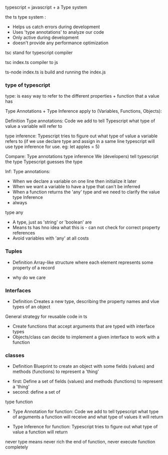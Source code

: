 typescript = javascript + a Type system

the ts type system :

- Helps us catch errors during development
- Uses 'type annotations' to analyze our code
- Only active during development
- doesn't provide any performance optimization

tsc stand for typescript compiler

tsc index.ts compiler to js

ts-node index.ts is build and running the index.js

### type of typescript

type: is easy way to refer to the different properties + function that a value has

Type Annotations + Type Inference apply to (Variables, Functions, Objects):

Definition
Type annotations: Code we add to tell Typescript what type of value a variable will refer to

type inference: Typescript tries to figure out what type of value a variable refers to (if we use declare type and assign in a same line typescript will use type inference for use. eg: let apples = 5)

Compare:
Type annotations type inference
We (developers) tell typescript the type Typescript guesses the type

Inf:
Type annotations:

- When we declare a variable on one line then initialize it later
- When we want a variable to have a type that can't be inferred
- When a function returns the 'any' type and we need to clarify the value
  type Inference
- always

type any

- A type, just as 'string' or 'boolean' are
- Means ts has hno idea what this is - can not check for correct property references
- Avoid variables with 'any' at all costs

### Tuples
- Definition
Array-like structure where each element represents some property of a record

- why do we care

### Interfaces
- Definition
Creates a new type, describing the property names and vlue types of an object

General strategy for reusable code in ts
+ Create functions that accept arguments that are typed with interface types
+ Objects/class can decide to implement a given interface to work with a function

### classes
- Definition
Blueprint to create an object with some fields (values) and methods (functions) to represent a 'thing'
+ first: Define a set of fields (values) and methods (functions) to represent a 'thing'
+ second: define a set of 

type function

- Type Annotation for function: Code we add to tell typescript what type of arguments a function will receive and what type of values it will return

- Type Inference for function: Typescript tries to figure out what type of value a function will return

never type means never rich the end of function, never execute function completely
